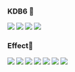 ### KDB6 👋   
<a href="https://kdb6.github.io/codingclass/index.html"><img src="https://img.shields.io/badge/class-3DDC84?style=flat-square&logo=github&logoColor=white"/></a>
<a href="https://kdb6.github.io/codingclass/javascript/index.html"><img src="https://img.shields.io/badge/javascript-16009A?style=flat-square&logo=github&logoColor=white"/></a>
<a href="https://kdb6.github.io/codingclass/html/alphabet.html"><img src="https://img.shields.io/badge/html-A700C2?style=flat-square&logo=github&logoColor=white"/></a>
<a href="https://kdb6.github.io/codingclass/css/index.html"><img src="https://img.shields.io/badge/css-E20000?style=flat-square&logo=github&logoColor=white"/></a>   

### Effect🎉
<a href="https://kdb6.github.io/codingclass/javascript/effect/game/gameEffect01.html"><img src="https://img.shields.io/badge/game-00D37B?style=flat-square&logo=github&logoColor=white"/></a>
<a href="https://kdb6.github.io/codingclass/javascript/effect/data/dataEffect01.html"><img src="https://img.shields.io/badge/data-00D3AD?style=flat-square&logo=github&logoColor=white"/></a>
<a href="https://kdb6.github.io/codingclass/javascript/effect/search/searchEffect01.html"><img src="https://img.shields.io/badge/search-37CFFF?style=flat-square&logo=github&logoColor=white"/></a>
<a href="https://kdb6.github.io/codingclass/javascript/effect/quiz/quizEffect01.html"><img src="https://img.shields.io/badge/quiz-190062?style=flat-square&logo=github&logoColor=white"/></a>
<a href="https://kdb6.github.io/codingclass/javascript/effect/mouse/mouseEffect01.html"><img src="https://img.shields.io/badge/mouse-A6FFFA?style=flat-square&logo=github&logoColor=white"/></a>
<a href="https://kdb6.github.io/codingclass/javascript/effect/parallax/parallaxEffect01.html"><img src="https://img.shields.io/badge/parallax-A6BFFF?style=flat-square&logo=github&logoColor=white"/></a>
<a href="https://kdb6.github.io/codingclass/javascript/effect/slider/sliderEffect01.html"><img src="https://img.shields.io/badge/slider-CBB9FF?style=flat-square&logo=github&logoColor=white"/></a>   
